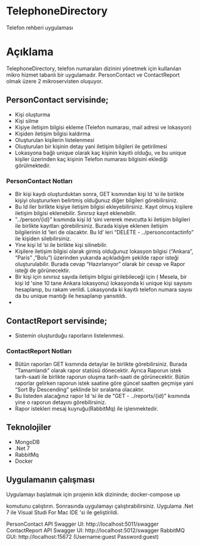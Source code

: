 # TelephoneDirectory
Telefon rehberi uygulaması

# Açıklama
TelephoneDirectory, telefon numaraları dizinini yönetmek için kullanılan mikro hizmet tabanlı bir uygulamadır. PersonContact ve ContactReport olmak üzere 2 mikroservisten oluşuyor.

## PersonContact servisinde;

- Kişi oluşturma
- Kişi silme
- Kişiye iletişim bilgisi ekleme (Telefon numarası, mail adresi ve lokasyon)
- Kişiden iletişim bilgisi kaldırma
- Oluşturulan kişilerin listelenmesi
- Oluşturulan bir kişinin detay yani iletişim bilgileri ile getirilmesi
- Lokasyona bağlı unique olarak kaç kişinin kayıtlı olduğu, ve bu unique kişiler üzerinden kaç kişinin Telefon numarası bilgisini eklediği görülmektedir. 

### PersonContact Notları
- Bir kişi kaydı oluşturduktan sonra, GET kısmından kişi Id ‘si ile birlikte kişiyi oluştururken belirtmiş olduğunuz diğer bilgileri görebilirsiniz.
- Bu Id iler birlikte kişiye iletişim bilgisi ekleyebilirsiniz. Kayıt olmuş kişilere iletişim bilgisi eklenebilir.  Sınırsız kayıt eklenebilir.
- ”../person/{id}” kısmında kişi Id ‘sini vererek mevcutta ki iletişim bilgileri ile birlikte kayıtları görebilirsiniz. Burada kişiye eklenen iletişim bilgilerinin Id ‘leri de olacaktır. Bu Id’ leri “DELETE - ../personcontactinfo” ile kişiden silebilirsiniz.
- Yine kişi Id ‘si ile birlikte kişi silinebilir.
- Kişilere iletişim bilgisi olarak girmiş olduğunuz lokasyon bilgisi (“Ankara”, “Paris” ,”Bolu”) üzerinden yukarıda açıkladığım şekilde rapor isteği oluşturulabilir. Burada cevap “Hazırlanıyor” olarak bir cevap ve Rapor isteği de görünecektir.
- Bir kişi için sınırsız sayıda iletişim bilgisi girilebileceği için ( Mesela, bir kişi Id 'sine 10 tane Ankara lokasyonu) lokasyonda ki unique kişi sayısını hesaplanıp, bu rakam verildi. Lokasyonda ki kayıtlı telefon numara sayısı da bu unique mantığı ile hesaplanıp yansıtıldı.
- 
## ContactReport servisinde;

- Sistemin oluşturduğu raporların listelenmesi. 

### ContactReport Notları
- Bütün raporları GET kısmında detaylar ile birlikte görebilirsiniz. Burada “Tamamlandı” olarak rapor statüsü dönecektir. Ayrıca Raporun istek tarih-saati ile birlikte raporun oluşma tarih-saati de görünecektir. Bütün raporlar gelirken raporun istek saatine göre güncel saatten geçmişe yani “Sort By Descending” şeklinde bir sıralama olacaktır.
- Bu listeden alacağınız rapor Id ‘si ile de "GET - ../reports/{id}” kısmında yine o raporun detayını görebilirsiniz.
- Rapor istekleri mesaj kuyruğu(RabbitMq) ile işlenmektedir.

## Teknolojiler
- MongoDB
- .Net 7
- RabbitMq
- Docker

## Uygulamanın çalışması

Uygulamayı başlatmak için projenin kök dizininde;
docker-compose up

komutunu çalıştırın. Sonrasında uygulamayı çalıştırabilirsiniz. Uygulama .Net 7 ile Visual Studi For Mac IDE 'si ile geliştirildi. 

PersonContact API Swagger UI: http://localhost:5011/swagger
ContactReport API Swagger UI: http://localhost:5012/swagger
RabbitMQ GUI: http://localhost:15672 (Username:guest Password:guest)
